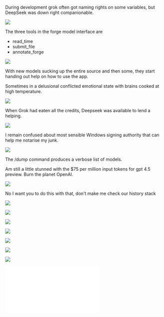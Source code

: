 During development grok often got naming rights on some variables, but DeepSeek was down right companionable.

![](media/roha3.png)

The three tools in the forge model interface are 

* read_time
* submit_file
* annotate_forge

![](media/relaymodelalert.png)

With new models sucking up the entire source and then some, they start handing out help on how to use the app.

Sometimes in a delusional conflicted emotional state with brains cooked at high temperature.

![](media/submission1.png)

When Grok had eaten all the credits, Deepseek was available to lend a helping.

![](media/crashburnrepeat.png)

I remain confused about most sensible Windows signing authority that can help me notarise my junk.

![](media/dailychatbot.png)

The /dump command produces a verbose list of models.

Am still a little stunned with the $75 per million input tokens for gpt 4.5 preview. Burn the planet OpenAI.

![](media/deets.png)

No I want you to do this with that, don't make me check our history stack

![](media/forgerc3.png)


![](media/xaipolite.png)

![](media/nanolove.png)

![](media/plan.png)

![](media/groknose.png)

![](media/models.png)

![](media/regurgemuch.png)

![](media/relayblog.md)
